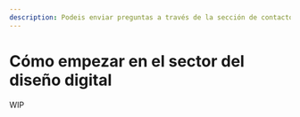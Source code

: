 ```yaml
---
description: Podeis enviar preguntas a través de la sección de contacto
---
```


# Cómo empezar en el sector del diseño digital

WIP

